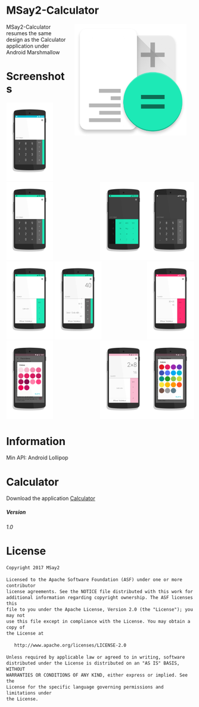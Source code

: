 # MSay2-Calculator

<img src="Calculator.png" width="300" align="right" hspace="20">

MSay2-Calculator resumes the same design as the Calculator application under Android Marshmallow

# Screenshots

<img src="screenshots/001.png" width="25%">
<img src="screenshots/002.png" width="25%" align="right">
<img src="screenshots/003.png" width="25%">
<img src="screenshots/004.png" width="25%" align="right">
<img src="screenshots/005.png" width="25%">
<img src="screenshots/006.png" width="25%" align="right">
<img src="screenshots/007.png" width="25%">
<img src="screenshots/008.png" width="25%" align="right">
<img src="screenshots/009.png" width="25%">
<img src="screenshots/010.png" width="25%" align="right">

# Information

Min API: Android Lollipop

# Calculator

Download the application [Calculator](https://raw.githubusercontent.com/MSay2/MSay2-Calculator/master/application/Calculator.apk)

##### Version

###### 1.0

# License

```
Copyright 2017 MSay2

Licensed to the Apache Software Foundation (ASF) under one or more contributor
license agreements. See the NOTICE file distributed with this work for
additional information regarding copyright ownership. The ASF licenses this
file to you under the Apache License, Version 2.0 (the "License"); you may not
use this file except in compliance with the License. You may obtain a copy of
the License at

   http://www.apache.org/licenses/LICENSE-2.0

Unless required by applicable law or agreed to in writing, software
distributed under the License is distributed on an "AS IS" BASIS, WITHOUT
WARRANTIES OR CONDITIONS OF ANY KIND, either express or implied. See the
License for the specific language governing permissions and limitations under
the License.
```
